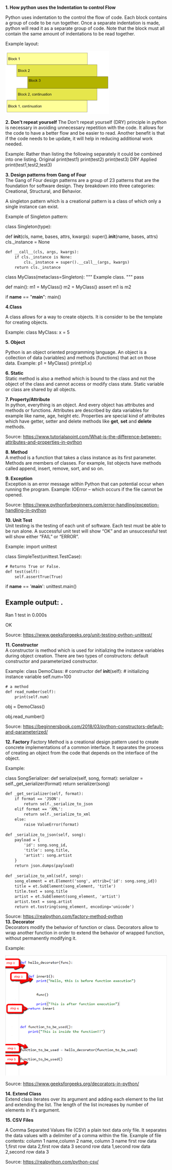 **1.	How python uses the Indentation to control Flow**
<br>

Python uses indentation to the control the flow of code. Each block contains a group of code to be run together. Once a 
separate indentation is made, python will read it as a separate group of code. 
Note that the block must all contain the same amount of indentations to be read together.
<br>

Example layout:

![Blocks](/images/blocks.png)

**2.	Don’t repeat yourself**
The Don’t repeat yourself (DRY) principle in python is necessary in avoiding unnecessary repetition with the code. 
It allows for the code to have a better flow and be easier to read. Another benefit is that if the code needs to be update, 
it will help in reducing additional work needed. 

Example: 
Rather than listing the following separately it could be combined into one listing. 
Original
print(test1)
print(test2)
print(test3)
	DRY Applied
	print(test1,test2,test3)
	

**3.	Design patterns from Gang of Four**
<br>
The Gang of Four design patterns are a group of 23 patterns that are the foundation for software design. 
They breakdown into three categories: Creational, Structural, and Behavior.


A singleton pattern which is a creational pattern is a class of which only a single instance can exist. 

Example of Singleton pattern: 

class Singleton(type):
 
 def __init__(cls, name, bases, attrs, kwargs):
        super().__init__(name, bases, attrs)
        cls._instance = None

    def __call__(cls, args, kwargs):
        if cls._instance is None:
            cls._instance = super().__call__(args, kwargs)
        return cls._instance

class MyClass(metaclass=Singleton):
    """
    Example class.
    """
    pass

def main():
    m1 = MyClass()
    m2 = MyClass()
    assert m1 is m2

if __name__ == "__main__":
    main()
    
 **4.Class**
<br>

A class allows for a way to create objects. It is consider to be the template for creating objects.

Example:
class MyClass:
  x = 5
  
  **5.	Object**
<br>

Python is an object oriented programming language. An object is a collection of data (variables) and methods (functions) 
that act on those data. 
Example: 
p1 = MyClass()
print(p1.x)

**6.	Static**
<br>
Static method is also a method which is bound to the class and not the object of the class and cannot access or modify class state.
Static variable or class are shared by all objects.
<br>

**7.	Property/Attribute**
<br>
In python, everything is an object. And every object has attributes and methods or functions. Attributes are described 
by data variables for example like name, age, height etc.
Properties are special kind of attributes which have getter, setter and delete methods like __get__, __set__ and __delete__ methods.

Source: https://www.tutorialspoint.com/What-is-the-difference-between-attributes-and-properties-in-python

**8.	Method**
<br>
A method is a function that takes a class instance as its first parameter. Methods are members of classes.
For example, list objects have methods called append, insert, remove, sort, and so on.

**9.	Exception**
<br>
Exception is an error message within Python that can potential occur when running the program. 
Example:
IOError – which occurs if the file cannot be opened.

Source: https://www.pythonforbeginners.com/error-handling/exception-handling-in-python

**10.	Unit Test**
<br>
Unit testing is the testing of each unit of software. Each test must be able to be run alone. 
A successful unit test will show “OK” and an unsuccessful test will show either “FAIL” or “ERROR”.

Example: 
import unittest 
  
class SimpleTest(unittest.TestCase): 
  
    # Returns True or False.  
    def test(self):         
        self.assertTrue(True) 
  
if __name__ == '__main__': 
    unittest.main()



Example output:
.
----------------------------------------------------------------------
Ran 1 test in 0.000s

OK

Source: https://www.geeksforgeeks.org/unit-testing-python-unittest/

**11.	Constructor**
<br>
A constructor is method which is used for initializing the instance variables during object creation. 
There are two types of constructors: default constructor and parameterized constructor.

Example:
class DemoClass:
    # constructor
    def __init__(self):
        # initializing instance variable
        self.num=100

    # a method
    def read_number(self):
        print(self.num)

obj = DemoClass()

obj.read_number()

Source: https://beginnersbook.com/2018/03/python-constructors-default-and-parameterized/

**12. Factory**
Factory Method is a creational design pattern used to create concrete implementations of a common interface.
It separates the process of creating an object from the code that depends on the interface of the object.

Example: 

class SongSerializer:
    def serialize(self, song, format):
        serializer = self._get_serializer(format)
        return serializer(song)

    def _get_serializer(self, format):
        if format == 'JSON':
            return self._serialize_to_json
        elif format == 'XML':
            return self._serialize_to_xml
        else:
            raise ValueError(format)

    def _serialize_to_json(self, song):
        payload = {
            'id': song.song_id,
            'title': song.title,
            'artist': song.artist
        }
        return json.dumps(payload)

    def _serialize_to_xml(self, song):
        song_element = et.Element('song', attrib={'id': song.song_id})
        title = et.SubElement(song_element, 'title')
        title.text = song.title
        artist = et.SubElement(song_element, 'artist')
        artist.text = song.artist
        return et.tostring(song_element, encoding='unicode')

Source: https://realpython.com/factory-method-python
<br>
**13.	Decorator**
<br>
Decorators modify the behavior of function or class. Decorators allow to wrap another function in order to extend 
the behavior of wrapped function, without permanently modifying it.

Example: 
<br>

![Decroator](/Images/decorators_step.png)
 
Source: https://www.geeksforgeeks.org/decorators-in-python/

**14.	Extend Class**
<br>
Extend class iterates over its argument and adding each element to the list and extending the list. The length of the list increases by number of elements in it's argument.

**15.	CSV Files**
<br>

A Comma Separated Values file (CSV) a plain text data only file. It separates the data values with a delimiter of a 
comma within the file. 
Example of file contents:
column 1 name,column 2 name, column 3 name
first row data 1,first row data 2,first row data 3
second row data 1,second row data 2,second row data 3

Source: https://realpython.com/python-csv/
 


